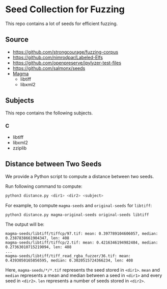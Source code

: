 # Seed Collection for Fuzzing

This repo contains a lot of seeds for efficient fuzzing.

## Source
- https://github.com/strongcourage/fuzzing-corpus
- https://github.com/nimrodpar/Labeled-Elfs
- https://github.com/openpreserve/jpylyzer-test-files
- https://github.com/salmonx/seeds
- [Magma](https://github.com/HexHive/magma)
  - libtiff
  - libxml2

## Subjects

This repo contains the following subjects.

### C

* libtiff
* libxml2
* zziplib

## Distance between Two Seeds

We provide a Python script to compute a distance between two seeds.

Run following command to compute:
```bash
python3 distance.py <dir1> <dir2> <subject>
```

For example, to compute `magma-seeds` and `original-seeds` for `libtiff`:
```bash
python3 distance.py magma-original-seeds original-seeds libtiff
```

The output will be:
```
magma-seeds/libtiff/tiffcp/97.tif: mean: 0.397789104606057, median: 0.2387838661904347, len: 408
magma-seeds/libtiff/tiffcp/2.tif: mean: 0.4216346194982484, median: 0.27363010715219094, len: 408
...
magma-seeds/libtiff/tiff_read_rgba_fuzzer/36.tif: mean: 0.4393050165856595, median: 0.3020515724366234, len: 408
```
Here, `magma-seeds/*/*.tif` represents the seed stored in `<dir1>`.
`mean` and `median` represents a mean and median between a seed in `<dir1>` and every seed in `<dir2>`.
`len` represents a number of seeds stored in `<dir2>`.

